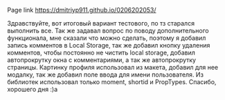 Page link https://dmitriyp911.github.io/0206202053/

Здравствуйте, вот итоговый вариант тестового, по тз старался выполнить все.
Так же задавал вопрос по поводу дополнительного функционала, мне сказали что можно сделать, поэтому я добавил запись комментов в Local Storage, так же добавил кнопку удаления комментов, чтобы постоянно не чистить local storage, добавил автопрокрутку окна с комментариями, а так же автопрокрутку страницы. Картинку профиля использовал из макета, добавил для нее модалку, так же добавил поле ввода для имени пользователя. Из библиотек использовал только moment, shortid и PropTypes. Спасибо, хорошего дня :)a